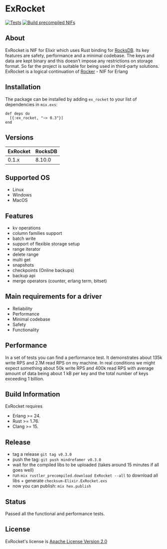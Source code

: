 # ExRocket

[![Tests](https://github.com/mindreframer/ex_rocket/actions/workflows/elixir.yml/badge.svg?branch=main)](https://github.com/mindreframer/ex_rocket/actions/workflows/elixir.yml)
[![Build precompiled NIFs](https://github.com/mindreframer/ex_rocket/actions/workflows/release.yml/badge.svg?branch=main)](https://github.com/mindreframer/ex_rocket/actions/workflows/release.yml)

## About

ExRocket is NIF for Elixir which uses Rust binding for [RocksDB](https://github.com/facebook/rocksdb). Its key features are safety, performance and a minimal codebase. The keys and data are kept binary and this doesn’t impose any restrictions on storage format. So far the project is suitable for being used in third-party solutions.
ExRocket is a logical continuation of [Rocker](https://github.com/Vonmo/rocker) - NIF for Erlang

## Installation
The package can be installed by adding `ex_rocket` to your list of dependencies in `mix.exs`:
```
def deps do
  [{:ex_rocket, "~> 0.3"}]
end
```

## Versions
| ExRocket   | RocksDB |
| -------- | ------- |
| 0.1.x  | 8.10.0    |


## Supported OS
* Linux
* Windows
* MacOS

## Features
* kv operations
* column families support
* batch write
* support of flexible storage setup
* range iterator
* delete range
* multi get
* snapshots
* checkpoints (Online backups)
* backup api
* merge operators (counter, erlang term, bitset)

## Main requirements for a driver
* Reliability
* Performance
* Minimal codebase
* Safety
* Functionality

## Performance
In a set of tests you can find a performance test. It demonstrates about 135k write RPS and 2.1M read RPS on my machine. In real conditions we might expect something about 50k write RPS and 400k read RPS with average amount of data being about 1 kB per key and the total number of keys exceeding 1 billion.

## Build Information
ExRocket requires
* Erlang >= 24.
* Rust >= 1.76.
* Clang >= 15.


## Release
- tag a release `git tag v0.3.0`
- push the tag: `git push mindrefamer v0.3.0`
- wait for the compiled libs to be uploaded (takes around 15 minutes if all goes well)
- run `mix rustler_precompiled.download ExRocket --all` to download all libs + generate `checksum-Elixir.ExRocket.exs`
- now you can publish: `mix hex.publish`


## Status
Passed all the functional and performance tests.

## License
ExRocket's license is [Apache License Version 2.0](http://www.apache.org/licenses/LICENSE-2.0.html)
